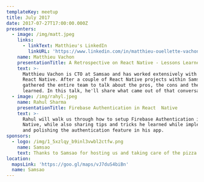 ```yaml
---
templateKey: meetup
title: July 2017
date: 2017-07-27T17:00:00.000Z
presenters:
  - image: /img/matt.jpeg
    links:
      - linkText: Matthieu's LinkedIn
        linkURL: 'https://www.linkedin.com/in/matthieu-ouellette-vachon-b383953/'
    name: Matthieu Vachon
    presentationTitle: A Retrospective on React Native - Lessons Learned
    text: >-
      Matthieu Vachon is CTO at Samsao and has worked extensively with React and
      React Native. After a couple of React Native projects within Samsao, he
      gathered the entire team to talk about the pros, the cons and the lessons
      learned. In this talk, he'll share what came out of that conversation.
  - image: /img/rahyl.jpeg
    name: Rahul Sharma
    presentationTitle: Firebase Authentication in React  Native
    text: >-
      Rahul will walk us through how to setup Firebase Authentication in React
      Native, while also sharing tips and tricks he learned while implementing
      and polishing the authentication feature in his app.
sponsors:
  - logo: /img/1_5xzlqy_b9inl3vwbl2ctfw.png
    name: Samsao
    text: Thanks to Samsao for hosting us and taking care of the pizza and beers!
location:
  mapsLink: 'https://goo.gl/maps/vJ7duS4biBn'
  name: Samsao
---
```



